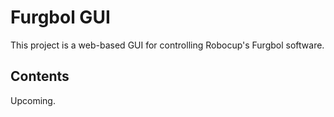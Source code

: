 # Furgbol GUI

This project is a web-based GUI for controlling Robocup's Furgbol software.

## Contents

Upcoming.
